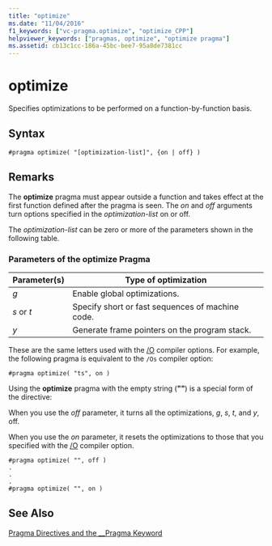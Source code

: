 ```yaml
---
title: "optimize"
ms.date: "11/04/2016"
f1_keywords: ["vc-pragma.optimize", "optimize_CPP"]
helpviewer_keywords: ["pragmas, optimize", "optimize pragma"]
ms.assetid: cb13c1cc-186a-45bc-bee7-95a8de7381cc
---
```

# optimize

Specifies optimizations to be performed on a function-by-function basis.

## Syntax

```
#pragma optimize( "[optimization-list]", {on | off} )
```

## Remarks

The **optimize** pragma must appear outside a function and takes effect at the first function defined after the pragma is seen. The *on* and *off* arguments turn options specified in the *optimization-list* on or off.

The *optimization-list* can be zero or more of the parameters shown in the following table.

### Parameters of the optimize Pragma

|Parameter(s)|Type of optimization|
|--------------------|--------------------------|
|*g*|Enable global optimizations.|
|*s* or *t*|Specify short or fast sequences of machine code.|
|*y*|Generate frame pointers on the program stack.|

These are the same letters used with the [/O](../build/reference/o-options-optimize-code.md) compiler options. For example, the following pragma is equivalent to the `/Os` compiler option:

```
#pragma optimize( "ts", on )
```

Using the **optimize** pragma with the empty string (**""**) is a special form of the directive:

When you use the *off* parameter, it turns all the optimizations, *g*, *s*, *t*, and *y*, off.

When you use the *on* parameter, it resets the optimizations to those that you specified with the [/O](../build/reference/o-options-optimize-code.md) compiler option.

```
#pragma optimize( "", off )
.
.
.
#pragma optimize( "", on )
```

## See Also

[Pragma Directives and the __Pragma Keyword](../preprocessor/pragma-directives-and-the-pragma-keyword.md)